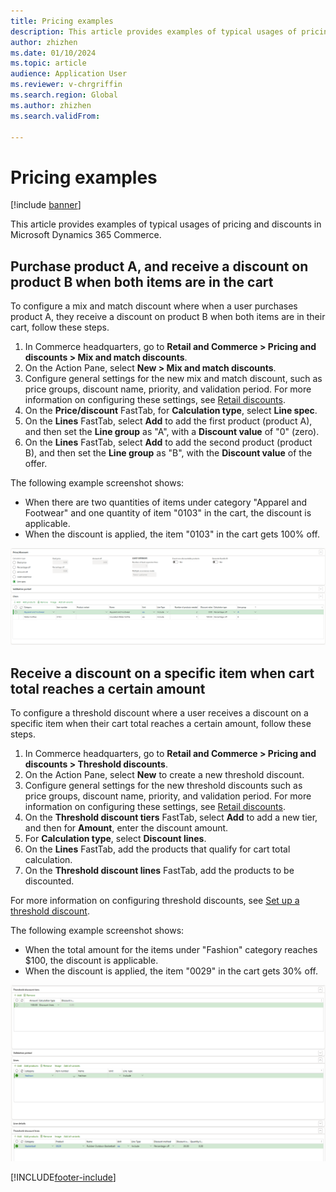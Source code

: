 ```yaml
---
title: Pricing examples
description: This article provides examples of typical usages of pricing and discounts in Microsoft Dynamics 365 Commerce.
author: zhizhen
ms.date: 01/10/2024
ms.topic: article
audience: Application User
ms.reviewer: v-chrgriffin
ms.search.region: Global
ms.author: zhizhen
ms.search.validFrom:

---
```


# Pricing examples

[!include [banner](../includes/banner.md)]

This article provides examples of typical usages of pricing and discounts in Microsoft Dynamics 365 Commerce.

## Purchase product A, and receive a discount on product B when both items are in the cart

To configure a mix and match discount where when a user purchases product A, they receive a discount on product B when both items are in their cart, follow these steps.

1. In Commerce headquarters, go to **Retail and Commerce \> Pricing and discounts \> Mix and match discounts**.
1. On the Action Pane, select **New \> Mix and match discounts**.
1. Configure general settings for the new mix and match discount, such as price groups, discount name, priority, and validation period. For more information on configuring these settings, see [Retail discounts](retail-discounts-overview.md).
1. On the **Price/discount** FastTab, for **Calculation type**, select **Line spec**.
1. On the **Lines** FastTab, select **Add** to add the first product (product A), and then set the **Line group** as "A", with a **Discount value** of "0" (zero).
1. On the **Lines** FastTab, select **Add** to add the second product (product B), and then set the **Line group** as "B", with the **Discount value** of the offer.

The following example screenshot shows:
- When there are two quantities of items under category "Apparel and Footwear" and one quantity of item "0103" in the cart, the discount is applicable.
- When the discount is applied, the item "0103" in the cart gets 100% off.

![Purchase product A, and receive a discount on product B when both items are in your cart](./media/mix-and-match-sample.png)

## Receive a discount on a specific item when cart total reaches a certain amount

To configure a threshold discount where a user receives a discount on a specific item when their cart total reaches a certain amount, follow these steps.

1. In Commerce headquarters, go to **Retail and Commerce \> Pricing and discounts \> Threshold discounts**.
1. On the Action Pane, select **New** to create a new threshold discount.
1. Configure general settings for the new threshold discounts such as price groups, discount name, priority, and validation period. For more information on configuring these settings, see [Retail discounts](retail-discounts-overview.md).
1. On the **Threshold discount tiers** FastTab, select **Add** to add a new tier, and then for **Amount**, enter the discount amount.
1. For **Calculation type**, select **Discount lines**.
1. On the **Lines** FastTab, add the products that qualify for cart total calculation.
1. On the **Threshold discount lines** FastTab, add the products to be discounted.

For more information on configuring threshold discounts, see [Set up a threshold discount](/dynamicsax-2012/appuser-itpro/set-up-a-threshold-discount).

The following example screenshot shows:
- When the total amount for the items under "Fashion" category reaches $100, the discount is applicable.
- When the discount is applied, the item "0029" in the cart gets 30% off.

![threshold sample 1](./media/threshold-sample-1.png)

[!INCLUDE[footer-include](../includes/footer-banner.md)]
